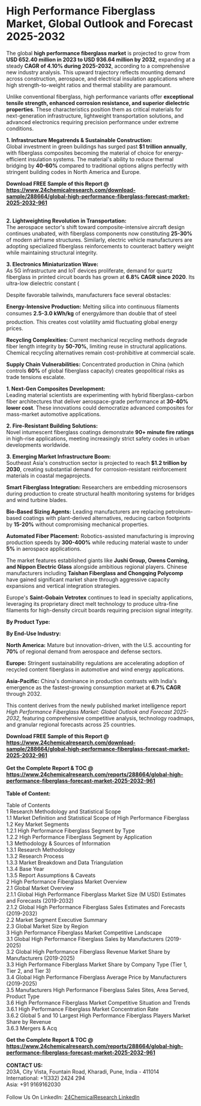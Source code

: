 <h1>High Performance Fiberglass Market, Global Outlook and Forecast 2025-2032</h1><p>The global <strong>high performance fiberglass market</strong> is projected to grow from <strong>USD 652.40 million in 2023 to USD 936.64 million by 2032</strong>, expanding at a steady <strong>CAGR of 4.10% during 2025-2032</strong>, according to a comprehensive new industry analysis. This upward trajectory reflects mounting demand across construction, aerospace, and electrical insulation applications where high strength-to-weight ratios and thermal stability are paramount.</p><p>Unlike conventional fiberglass, high performance variants offer <strong>exceptional tensile strength, enhanced corrosion resistance, and superior dielectric properties</strong>. These characteristics position them as critical materials for next-generation infrastructure, lightweight transportation solutions, and advanced electronics requiring precision performance under extreme conditions.</p><p><strong>1. Infrastructure Megatrends &amp; Sustainable Construction:</strong><br>
Global investment in green buildings has surged past <strong>$1 trillion annually</strong>, with fiberglass composites becoming the material of choice for energy-efficient insulation systems. The material's ability to reduce thermal bridging by <strong>40-60%</strong> compared to traditional options aligns perfectly with stringent building codes in North America and Europe.</p><div><b>Download FREE Sample of this Report @ 
            <a href="https://www.24chemicalresearch.com/download-sample/288664/global-high-performance-fiberglass-forecast-market-2025-2032-961">
            https://www.24chemicalresearch.com/download-sample/288664/global-high-performance-fiberglass-forecast-market-2025-2032-961</a></b></div><br><p><strong>2. Lightweighting Revolution in Transportation:</strong><br>
The aerospace sector's shift toward composite-intensive aircraft design continues unabated, with fiberglass components now constituting <strong>25-30%</strong> of modern airframe structures. Similarly, electric vehicle manufacturers are adopting specialized fiberglass reinforcements to counteract battery weight while maintaining structural integrity.</p><p><strong>3. Electronics Miniaturization Wave:</strong><br>
As 5G infrastructure and IoT devices proliferate, demand for quartz fiberglass in printed circuit boards has grown at <strong>6.8% CAGR since 2020</strong>. Its ultra-low dielectric constant (

</p><p>Despite favorable tailwinds, manufacturers face several obstacles:</p><p><strong>Energy-Intensive Production:</strong> Melting silica into continuous filaments consumes <strong>2.5-3.0 kWh/kg</strong> of energyâmore than double that of steel production. This creates cost volatility amid fluctuating global energy prices.</p><p><strong>Recycling Complexities:</strong> Current mechanical recycling methods degrade fiber length integrity by <strong>50-70%</strong>, limiting reuse in structural applications. Chemical recycling alternatives remain cost-prohibitive at commercial scale.</p><p><strong>Supply Chain Vulnerabilities:</strong> Concentrated production in China (which controls <strong>60%</strong> of global fiberglass capacity) creates geopolitical risks as trade tensions escalate.</p><p><strong>1. Next-Gen Composites Development:</strong><br>
Leading material scientists are experimenting with hybrid fiberglass-carbon fiber architectures that deliver aerospace-grade performance at <strong>30-40% lower cost</strong>. These innovations could democratize advanced composites for mass-market automotive applications.</p><p><strong>2. Fire-Resistant Building Solutions:</strong><br>
Novel intumescent fiberglass coatings demonstrate <strong>90+ minute fire ratings</strong> in high-rise applications, meeting increasingly strict safety codes in urban developments worldwide.</p><p><strong>3. Emerging Market Infrastructure Boom:</strong><br>
Southeast Asia's construction sector is projected to reach <strong>$1.2 trillion by 2030</strong>, creating substantial demand for corrosion-resistant reinforcement materials in coastal megaprojects.</p><p><strong>Smart Fiberglass Integration:</strong> Researchers are embedding microsensors during production to create structural health monitoring systems for bridges and wind turbine blades.</p><p><strong>Bio-Based Sizing Agents:</strong> Leading manufacturers are replacing petroleum-based coatings with plant-derived alternatives, reducing carbon footprints by <strong>15-20%</strong> without compromising mechanical properties.</p><p><strong>Automated Fiber Placement:</strong> Robotics-assisted manufacturing is improving production speeds by <strong>300-400%</strong> while reducing material waste to under <strong>5%</strong> in aerospace applications.</p><p>The market features established giants like <strong>Jushi Group, Owens Corning, and Nippon Electric Glass</strong> alongside ambitious regional players. Chinese manufacturers including <strong>Taishan Fiberglass and Chongqing Polycomp</strong> have gained significant market share through aggressive capacity expansions and vertical integration strategies.</p><p>Europe's <strong>Saint-Gobain Vetrotex</strong> continues to lead in specialty applications, leveraging its proprietary direct melt technology to produce ultra-fine filaments for high-density circuit boards requiring precision signal integrity.</p><p><strong>By Product Type:</strong></p><p><strong>By End-Use Industry:</strong></p><p><strong>North America:</strong> Mature but innovation-driven, with the U.S. accounting for <strong>70%</strong> of regional demand from aerospace and defense sectors.</p><p><strong>Europe:</strong> Stringent sustainability regulations are accelerating adoption of recycled content fiberglass in automotive and wind energy applications.</p><p><strong>Asia-Pacific:</strong> China's dominance in production contrasts with India's emergence as the fastest-growing consumption market at <strong>6.7% CAGR</strong> through 2032.</p><p>This content derives from the newly published market intelligence report <em>High Performance Fiberglass Market: Global Outlook and Forecast 2025-2032</em>, featuring comprehensive competitive analysis, technology roadmaps, and granular regional forecasts across 25 countries.</p><div><b>Download FREE Sample of this Report @ 
            <a href="https://www.24chemicalresearch.com/download-sample/288664/global-high-performance-fiberglass-forecast-market-2025-2032-961">
            https://www.24chemicalresearch.com/download-sample/288664/global-high-performance-fiberglass-forecast-market-2025-2032-961</a></b></div><br><div><b>Get the Complete Report & TOC @ 
            <a href="https://www.24chemicalresearch.com/reports/288664/global-high-performance-fiberglass-forecast-market-2025-2032-961">
            https://www.24chemicalresearch.com/reports/288664/global-high-performance-fiberglass-forecast-market-2025-2032-961</a></b></div><br>
            <b>Table of Content:</b><p>Table of Contents<br />
1 Research Methodology and Statistical Scope<br />
1.1 Market Definition and Statistical Scope of High Performance Fiberglass<br />
1.2 Key Market Segments<br />
1.2.1 High Performance Fiberglass Segment by Type<br />
1.2.2 High Performance Fiberglass Segment by Application<br />
1.3 Methodology & Sources of Information<br />
1.3.1 Research Methodology<br />
1.3.2 Research Process<br />
1.3.3 Market Breakdown and Data Triangulation<br />
1.3.4 Base Year<br />
1.3.5 Report Assumptions & Caveats<br />
2 High Performance Fiberglass Market Overview<br />
2.1 Global Market Overview<br />
2.1.1 Global High Performance Fiberglass Market Size (M USD) Estimates and Forecasts (2019-2032)<br />
2.1.2 Global High Performance Fiberglass Sales Estimates and Forecasts (2019-2032)<br />
2.2 Market Segment Executive Summary<br />
2.3 Global Market Size by Region<br />
3 High Performance Fiberglass Market Competitive Landscape<br />
3.1 Global High Performance Fiberglass Sales by Manufacturers (2019-2025)<br />
3.2 Global High Performance Fiberglass Revenue Market Share by Manufacturers (2019-2025)<br />
3.3 High Performance Fiberglass Market Share by Company Type (Tier 1, Tier 2, and Tier 3)<br />
3.4 Global High Performance Fiberglass Average Price by Manufacturers (2019-2025)<br />
3.5 Manufacturers High Performance Fiberglass Sales Sites, Area Served, Product Type<br />
3.6 High Performance Fiberglass Market Competitive Situation and Trends<br />
3.6.1 High Performance Fiberglass Market Concentration Rate<br />
3.6.2 Global 5 and 10 Largest High Performance Fiberglass Players Market Share by Revenue<br />
3.6.3 Mergers & Acq</p><div><b>Get the Complete Report & TOC @ 
            <a href="https://www.24chemicalresearch.com/reports/288664/global-high-performance-fiberglass-forecast-market-2025-2032-961">
            https://www.24chemicalresearch.com/reports/288664/global-high-performance-fiberglass-forecast-market-2025-2032-961</a></b></div><br><b>CONTACT US:</b><br>
            203A, City Vista, Fountain Road, Kharadi, Pune, India - 411014<br>
            International: +1(332) 2424 294<br>
            Asia: +91 9169162030 <br><br>
            Follow Us On LinkedIn: <a href="https://www.linkedin.com/company/24chemicalresearch/">24ChemicalResearch LinkedIn</a>